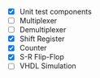 - [x] Unit test components
- [ ] Multiplexer
- [ ] Demultiplexer
- [x] Shift Register
- [x] Counter
- [x] S-R Flip-Flop
- [ ] VHDL Simulation
